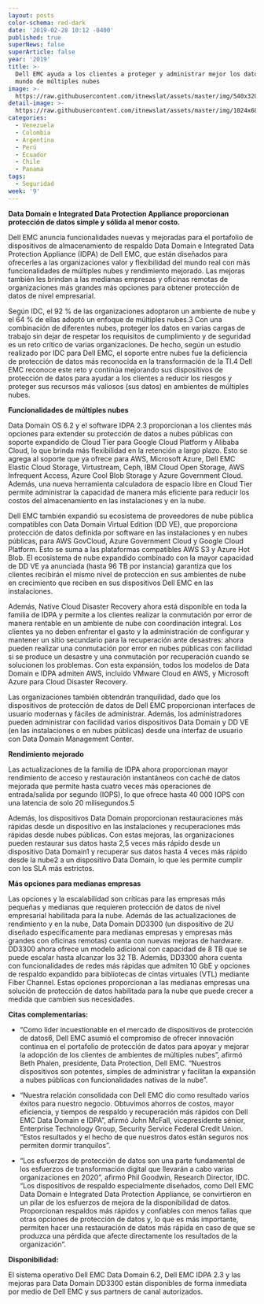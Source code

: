 ```yaml
---
layout: posts
color-schema: red-dark
date: '2019-02-28 10:12 -0400'
published: true
superNews: false
superArticle: false
year: '2019'
title: >-
  Dell EMC ayuda a los clientes a proteger y administrar mejor los datos en un
  mundo de múltiples nubes
image: >-
  https://raw.githubusercontent.com/itnewslat/assets/master/img/540x320/Amenazas-p.jpg
detail-image: >-
  https://raw.githubusercontent.com/itnewslat/assets/master/img/1024x680/Amenazas-g.jpg
categories:
  - Venezuela
  - Colombia
  - Argentina
  - Perú
  - Ecuador
  - Chile
  - Panama
tags:
  - Seguridad
week: '9'
---
```

**Data Domain e Integrated Data Protection Appliance proporcionan protección de datos simple y sólida al menor costo.** 

Dell EMC anuncia funcionalidades nuevas y mejoradas para el portafolio de dispositivos de almacenamiento de respaldo Data Domain e Integrated Data Protection Appliance (IDPA) de Dell EMC, que están diseñados para ofrecerles a las organizaciones valor y flexibilidad del mundo real con más funcionalidades de múltiples nubes y rendimiento mejorado. Las mejoras también les brindan a las medianas empresas y oficinas remotas de organizaciones más grandes más opciones para obtener protección de datos de nivel empresarial.

Según IDC, el 92 % de las organizaciones adoptaron un ambiente de nube y el 64 % de ellas adoptó un enfoque de múltiples nubes.3 Con una combinación de diferentes nubes, proteger los datos en varias cargas de trabajo sin dejar de respetar los requisitos de cumplimiento y de seguridad es un reto crítico de varias organizaciones. De hecho, según un estudio realizado por IDC para Dell EMC, el soporte entre nubes fue la deficiencia de protección de datos más reconocida en la transformación de la TI.4 Dell EMC reconoce este reto y continúa mejorando sus dispositivos de protección de datos para ayudar a los clientes a reducir los riesgos y proteger sus recursos más valiosos (sus datos) en ambientes de múltiples nubes.   

**Funcionalidades de múltiples nubes**

Data Domain OS 6.2 y el software IDPA 2.3 proporcionan a los clientes más opciones para extender su protección de datos a nubes públicas con soporte expandido de Cloud Tier para Google Cloud Platform y Alibaba Cloud, lo que brinda más flexibilidad en la retención a largo plazo. Esto se agrega al soporte que ya ofrece para AWS, Microsoft Azure, Dell EMC Elastic Cloud Storage, Virtustream, Ceph, IBM Cloud Open Storage, AWS Infrequent Access, Azure Cool Blob Storage y Azure Government Cloud. Además, una nueva herramienta calculadora de espacio libre en Cloud Tier permite administrar la capacidad de manera más eficiente para reducir los costos del almacenamiento en las instalaciones y en la nube.

Dell EMC también expandió su ecosistema de proveedores de nube pública compatibles con Data Domain Virtual Edition (DD VE), que proporciona protección de datos definida por software en las instalaciones y en nubes públicas, para AWS GovCloud, Azure Government Cloud y Google Cloud Platform. Esto se suma a las plataformas compatibles AWS S3 y Azure Hot Blob. El ecosistema de nube expandido combinado con la mayor capacidad de DD VE ya anunciada (hasta 96 TB por instancia) garantiza que los clientes recibirán el mismo nivel de protección en sus ambientes de nube en crecimiento que reciben en sus dispositivos Dell EMC en las instalaciones. 

Además, Native Cloud Disaster Recovery ahora está disponible en toda la familia de IDPA y permite a los clientes realizar la conmutación por error de manera rentable en un ambiente de nube con coordinación integral. Los clientes ya no deben enfrentar el gasto y la administración de configurar y mantener un sitio secundario para la recuperación ante desastres: ahora pueden realizar una conmutación por error en nubes públicas con facilidad si se produce un desastre y una conmutación por recuperación cuando se solucionen los problemas. Con esta expansión, todos los modelos de Data Domain e IDPA admiten AWS, incluido VMware Cloud en AWS, y Microsoft Azure para Cloud Disaster Recovery.

Las organizaciones también obtendrán tranquilidad, dado que los dispositivos de protección de datos de Dell EMC proporcionan interfaces de usuario modernas y fáciles de administrar. Además, los administradores pueden administrar con facilidad varios dispositivos Data Domain y DD VE (en las instalaciones o en nubes públicas) desde una interfaz de usuario con Data Domain Management Center.

**Rendimiento mejorado**

Las actualizaciones de la familia de IDPA ahora proporcionan mayor rendimiento de acceso y restauración instantáneos con caché de datos mejorada que permite hasta cuatro veces más operaciones de entrada/salida por segundo (IOPS), lo que ofrece hasta 40 000 IOPS con una latencia de solo 20 milisegundos.5 

Además, los dispositivos Data Domain proporcionan restauraciones más rápidas desde un dispositivo en las instalaciones y recuperaciones más rápidas desde nubes públicas. Con estas mejoras, las organizaciones pueden restaurar sus datos hasta 2,5 veces más rápido desde un dispositivo Data Domain1 y recuperar sus datos hasta 4 veces más rápido desde la nube2 a un dispositivo Data Domain, lo que les permite cumplir con los SLA más estrictos.

**Más opciones para medianas empresas**

Las opciones y la escalabilidad son críticas para las empresas más pequeñas y medianas que requieren protección de datos de nivel empresarial habilitada para la nube. Además de las actualizaciones de rendimiento y en la nube, Data Domain DD3300 (un dispositivo de 2U diseñado específicamente para medianas empresas y empresas más grandes con oficinas remotas) cuenta con nuevas mejoras de hardware. DD3300 ahora ofrece un modelo adicional con capacidad de 8 TB que se puede escalar hasta alcanzar los 32 TB. Además, DD3300 ahora cuenta con funcionalidades de redes más rápidas que admiten 10 GbE y opciones de respaldo expandido para bibliotecas de cintas virtuales (VTL) mediante Fiber Channel. Estas opciones proporcionan a las medianas empresas una solución de protección de datos habilitada para la nube que puede crecer a medida que cambien sus necesidades.

**Citas complementarias:**

- “Como líder incuestionable en el mercado de dispositivos de protección de datos6, Dell EMC asumió el compromiso de ofrecer innovación continua en el portafolio de protección de datos para apoyar y mejorar la adopción de los clientes de ambientes de múltiples nubes”, afirmó Beth Phalen, presidente, Data Protection, Dell EMC. “Nuestros dispositivos son potentes, simples de administrar y facilitan la expansión a nubes públicas con funcionalidades nativas de la nube”.

- “Nuestra relación consolidada con Dell EMC dio como resultado varios éxitos para nuestro negocio. Obtuvimos ahorros de costos, mayor eficiencia, y tiempos de respaldo y recuperación más rápidos con Dell EMC Data Domain e IDPA”, afirmó John McFall, vicepresidente sénior, Enterprise Technology Group, Security Service Federal Credit Union. “Estos resultados y el hecho de que nuestros datos están seguros nos permiten dormir tranquilos”. 

- “Los esfuerzos de protección de datos son una parte fundamental de los esfuerzos de transformación digital que llevarán a cabo varias organizaciones en 2020”, afirmó Phil Goodwin, Research Director, IDC. “Los dispositivos de respaldo especialmente diseñados, como Dell EMC Data Domain e Integrated Data Protection Appliance, se convirtieron en un pilar de los esfuerzos de mejora de la disponibilidad de datos. Proporcionan respaldos más rápidos y confiables con menos fallas que otras opciones de protección de datos y, lo que es más importante, permiten hacer una restauración de datos más rápida en caso de que se produzca una pérdida que afecte directamente los resultados de la organización”.

**Disponibilidad:**

El sistema operativo Dell EMC Data Domain 6.2, Dell EMC IDPA 2.3 y las mejoras para Data Domain DD3300 están disponibles de forma inmediata por medio de Dell EMC y sus partners de canal autorizados. 

